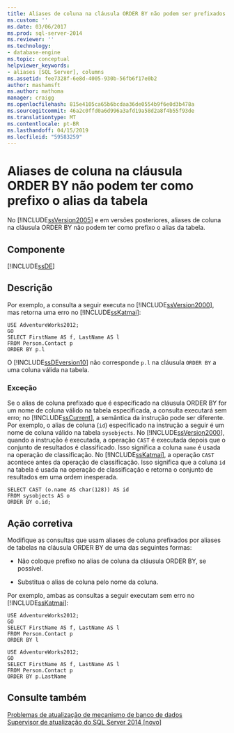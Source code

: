 ```yaml
---
title: Aliases de coluna na cláusula ORDER BY não podem ser prefixados pelo alias de tabela | Microsoft Docs
ms.custom: ''
ms.date: 03/06/2017
ms.prod: sql-server-2014
ms.reviewer: ''
ms.technology:
- database-engine
ms.topic: conceptual
helpviewer_keywords:
- aliases [SQL Server], columns
ms.assetid: fee7328f-6e8d-4005-930b-56fb6f17e0b2
author: mashamsft
ms.author: mathoma
manager: craigg
ms.openlocfilehash: 815e4105ca65b6bcdaa36de0554b9f6e0d3b478a
ms.sourcegitcommit: 46a2c0ffd0a6d996a3afd19a58d2a8f4b55f93de
ms.translationtype: MT
ms.contentlocale: pt-BR
ms.lasthandoff: 04/15/2019
ms.locfileid: "59583259"
---
```

# <a name="column-aliases-in-order-by-clause-cannot-be-prefixed-by-table-alias"></a>Aliases de coluna na cláusula ORDER BY não podem ter como prefixo o alias da tabela
  No [!INCLUDE[ssVersion2005](../../includes/ssversion2005-md.md)] e em versões posteriores, aliases de coluna na cláusula ORDER BY não podem ter como prefixo o alias da tabela.  
  
## <a name="component"></a>Componente  
 [!INCLUDE[ssDE](../../includes/ssde-md.md)]  
  
## <a name="description"></a>Descrição  
 Por exemplo, a consulta a seguir executa no [!INCLUDE[ssVersion2000](../../includes/ssversion2000-md.md)], mas retorna uma erro no [!INCLUDE[ssKatmai](../../includes/sskatmai-md.md)]:  
  
```  
USE AdventureWorks2012;  
GO  
SELECT FirstName AS f, LastName AS l  
FROM Person.Contact p  
ORDER BY p.l  
```  
  
 O [!INCLUDE[ssDEversion10](../../includes/ssdeversion10-md.md)] não corresponde `p.l` na cláusula `ORDER BY` a uma coluna válida na tabela.  
  
### <a name="exception"></a>Exceção  
 Se o alias de coluna prefixado que é especificado na cláusula ORDER BY for um nome de coluna válido na tabela especificada, a consulta executará sem erro; no [!INCLUDE[ssCurrent](../../includes/sscurrent-md.md)], a semântica da instrução pode ser diferente. Por exemplo, o alias de coluna (`id`) especificado na instrução a seguir é um nome de coluna válido na tabela `sysobjects`. No [!INCLUDE[ssVersion2000](../../includes/ssversion2000-md.md)], quando a instrução é executada, a operação `CAST` é executada depois que o conjunto de resultados é classificado. Isso significa a coluna `name` é usada na operação de classificação. No [!INCLUDE[ssKatmai](../../includes/sskatmai-md.md)], a operação `CAST` acontece antes da operação de classificação. Isso significa que a coluna `id` na tabela é usada na operação de classificação e retorna o conjunto de resultados em uma ordem inesperada.  
  
```  
SELECT CAST (o.name AS char(128)) AS id  
FROM sysobjects AS o  
ORDER BY o.id;  
```  
  
## <a name="corrective-action"></a>Ação corretiva  
 Modifique as consultas que usam aliases de coluna prefixados por aliases de tabelas na cláusula ORDER BY de uma das seguintes formas:  
  
-   Não coloque prefixo no alias de coluna da cláusula ORDER BY, se possível.  
  
-   Substitua o alias de coluna pelo nome da coluna.  
  
 Por exemplo, ambas as consultas a seguir executam sem erro no [!INCLUDE[ssKatmai](../../includes/sskatmai-md.md)]:  
  
```  
USE AdventureWorks2012;  
GO  
SELECT FirstName AS f, LastName AS l  
FROM Person.Contact p  
ORDER BY l  
  
USE AdventureWorks2012;  
GO  
SELECT FirstName AS f, LastName AS l  
FROM Person.Contact p  
ORDER BY p.LastName  
```  
  
## <a name="see-also"></a>Consulte também  
 [Problemas de atualização de mecanismo de banco de dados](../../../2014/sql-server/install/database-engine-upgrade-issues.md)   
 [Supervisor de atualização do SQL Server 2014 &#91;novo&#93;](sql-server-2014-upgrade-advisor.md)  
  
  
